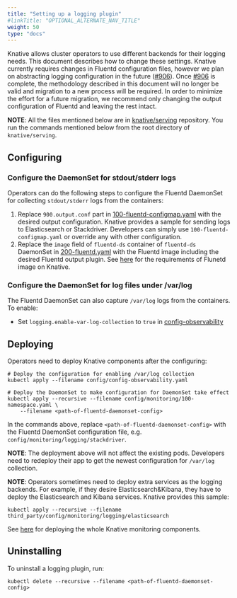 ```yaml
---
title: "Setting up a logging plugin"
#linkTitle: "OPTIONAL_ALTERNATE_NAV_TITLE"
weight: 50
type: "docs"
---
```


Knative allows cluster operators to use different backends for their logging
needs. This document describes how to change these settings. Knative currently
requires changes in Fluentd configuration files, however we plan on abstracting
logging configuration in the future
([#906](https://github.com/knative/serving/issues/906)). Once
[#906](https://github.com/knative/serving/issues/906) is complete, the
methodology described in this document will no longer be valid and migration to
a new process will be required. In order to minimize the effort for a future
migration, we recommend only changing the output configuration of Fluentd and
leaving the rest intact.

**NOTE**: All the files mentioned below are in
[knative/serving](https://github.com/knative/serving) repository. You run the
commands mentioned below from the root directory of `knative/serving`.

## Configuring

### Configure the DaemonSet for stdout/stderr logs

Operators can do the following steps to configure the Fluentd DaemonSet for
collecting `stdout/stderr` logs from the containers:

1. Replace `900.output.conf` part in
   [100-fluentd-configmap.yaml](https://github.com/knative/serving/blob/master/config/monitoring/logging/elasticsearch/100-fluentd-configmap.yaml)
   with the desired output configuration. Knative provides a sample for sending
   logs to Elasticsearch or Stackdriver. Developers can simply use
   `100-fluentd-configmap.yaml` or override any with other configuration.
2. Replace the `image` field of `fluentd-ds` container of `fluentd-ds` DaemonSet
   in
   [200-fluentd.yaml](https://github.com/knative/serving/blob/master/config/monitoring/logging/elasticsearch/200-fluentd.yaml)
   with the Fluentd image including the desired Fluentd output plugin. See
   [here](./fluentd-requirements.md) for the requirements of Flunetd image on
   Knative.

### Configure the DaemonSet for log files under /var/log

The Fluentd DaemonSet can also capture `/var/log` logs from the containers. To
enable:

- Set `logging.enable-var-log-collection` to `true` in
  [config-observability](https://github.com/knative/serving/blob/master/config/config-observability.yaml)

## Deploying

Operators need to deploy Knative components after the configuring:

```shell
# Deploy the configuration for enabling /var/log collection
kubectl apply --filename config/config-observability.yaml

# Deploy the DaemonSet to make configuration for DaemonSet take effect
kubectl apply --recursive --filename config/monitoring/100-namespace.yaml \
    --filename <path-of-fluentd-daemonset-config>
```

In the commands above, replace `<path-of-fluentd-daemonset-config>` with the
Fluentd DaemonSet configuration file, e.g.
`config/monitoring/logging/stackdriver`.

**NOTE**: The deployment above will not affect the existing pods. Developers
need to redeploy their app to get the newest configuration for `/var/log`
collection.

**NOTE**: Operators sometimes need to deploy extra services as the logging
backends. For example, if they desire Elasticsearch&Kibana, they have to deploy
the Elasticsearch and Kibana services. Knative provides this sample:

```shell
kubectl apply --recursive --filename third_party/config/monitoring/logging/elasticsearch
```

See [here](./installing-logging-metrics-traces.md) for deploying the whole
Knative monitoring components.

## Uninstalling

To uninstall a logging plugin, run:

```shell
kubectl delete --recursive --filename <path-of-fluentd-daemonset-config>
```
